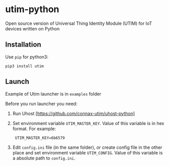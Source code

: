# utim-python
Open source version of Universal Thing Identity Module (UTIM) for IoT devices written on Python 

## Installation

Use `pip` for python3:

    pip3 install utim

## Launch

Example of Utim launcher is in `examples` folder

Before you run launcher you need:

1. Run Uhost [https://github.com/connax-utim/uhost-python]

1. Set environment variable `UTIM_MASTER_KEY`. Value of this variable is in hex format. For example:

        UTIM_MASTER_KEY=6b6579       

1. Edit `config.ini` file (in the same folder), or create config file in the other place and set environment variable `UTIM_CONFIG`. Value of this variable is a absolute path to `config.ini`.